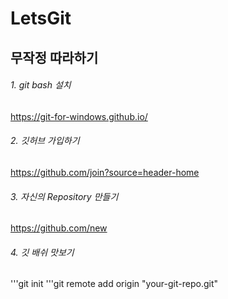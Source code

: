 # LetsGit
## 무작정 따라하기
###### 1. git bash 설치
https://git-for-windows.github.io/
###### 2. 깃허브 가입하기
https://github.com/join?source=header-home
###### 3. 자신의 Repository 만들기
https://github.com/new
###### 4. 깃 배쉬 맛보기
'''git init
'''git remote add origin "your-git-repo.git"
